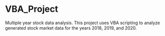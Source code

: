 # VBA_Project
Multiple year stock data analysis. 
This project uses VBA scripting to analyze generated stock market data for the years 2018, 2019, and 2020. 
